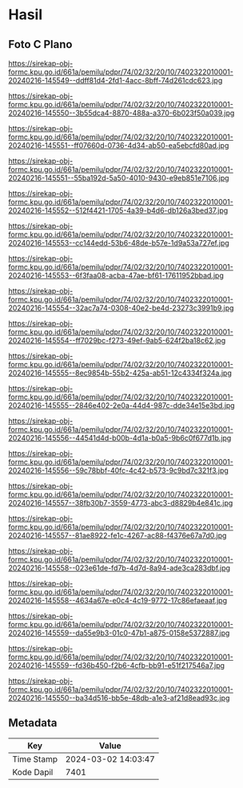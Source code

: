 # Hasil

## Foto C Plano

https://sirekap-obj-formc.kpu.go.id/661a/pemilu/pdpr/74/02/32/20/10/7402322010001-20240216-145549--ddff81d4-2fd1-4acc-8bff-74d261cdc623.jpg

https://sirekap-obj-formc.kpu.go.id/661a/pemilu/pdpr/74/02/32/20/10/7402322010001-20240216-145550--3b55dca4-8870-488a-a370-6b023f50a039.jpg

https://sirekap-obj-formc.kpu.go.id/661a/pemilu/pdpr/74/02/32/20/10/7402322010001-20240216-145551--ff07660d-0736-4d34-ab50-ea5ebcfd80ad.jpg

https://sirekap-obj-formc.kpu.go.id/661a/pemilu/pdpr/74/02/32/20/10/7402322010001-20240216-145551--55ba192d-5a50-4010-9430-e9eb851e7106.jpg

https://sirekap-obj-formc.kpu.go.id/661a/pemilu/pdpr/74/02/32/20/10/7402322010001-20240216-145552--512f4421-1705-4a39-b4d6-db126a3bed37.jpg

https://sirekap-obj-formc.kpu.go.id/661a/pemilu/pdpr/74/02/32/20/10/7402322010001-20240216-145553--cc144edd-53b6-48de-b57e-1d9a53a727ef.jpg

https://sirekap-obj-formc.kpu.go.id/661a/pemilu/pdpr/74/02/32/20/10/7402322010001-20240216-145553--6f3faa08-acba-47ae-bf61-17611952bbad.jpg

https://sirekap-obj-formc.kpu.go.id/661a/pemilu/pdpr/74/02/32/20/10/7402322010001-20240216-145554--32ac7a74-0308-40e2-be4d-23273c3991b9.jpg

https://sirekap-obj-formc.kpu.go.id/661a/pemilu/pdpr/74/02/32/20/10/7402322010001-20240216-145554--ff7029bc-f273-49ef-9ab5-624f2ba18c62.jpg

https://sirekap-obj-formc.kpu.go.id/661a/pemilu/pdpr/74/02/32/20/10/7402322010001-20240216-145555--8ec9854b-55b2-425a-ab51-12c4334f324a.jpg

https://sirekap-obj-formc.kpu.go.id/661a/pemilu/pdpr/74/02/32/20/10/7402322010001-20240216-145555--2846e402-2e0a-44d4-987c-dde34e15e3bd.jpg

https://sirekap-obj-formc.kpu.go.id/661a/pemilu/pdpr/74/02/32/20/10/7402322010001-20240216-145556--44541d4d-b00b-4d1a-b0a5-9b6c0f677d1b.jpg

https://sirekap-obj-formc.kpu.go.id/661a/pemilu/pdpr/74/02/32/20/10/7402322010001-20240216-145556--59c78bbf-40fc-4c42-b573-9c9bd7c321f3.jpg

https://sirekap-obj-formc.kpu.go.id/661a/pemilu/pdpr/74/02/32/20/10/7402322010001-20240216-145557--38fb30b7-3559-4773-abc3-d8829b4e841c.jpg

https://sirekap-obj-formc.kpu.go.id/661a/pemilu/pdpr/74/02/32/20/10/7402322010001-20240216-145557--81ae8922-fe1c-4267-ac88-f4376e67a7d0.jpg

https://sirekap-obj-formc.kpu.go.id/661a/pemilu/pdpr/74/02/32/20/10/7402322010001-20240216-145558--023e61de-fd7b-4d7d-8a94-ade3ca283dbf.jpg

https://sirekap-obj-formc.kpu.go.id/661a/pemilu/pdpr/74/02/32/20/10/7402322010001-20240216-145558--4634a67e-e0c4-4c19-9772-17c86efaeaaf.jpg

https://sirekap-obj-formc.kpu.go.id/661a/pemilu/pdpr/74/02/32/20/10/7402322010001-20240216-145559--da55e9b3-01c0-47b1-a875-0158e5372887.jpg

https://sirekap-obj-formc.kpu.go.id/661a/pemilu/pdpr/74/02/32/20/10/7402322010001-20240216-145559--fd36b450-f2b6-4cfb-bb91-e51f217546a7.jpg

https://sirekap-obj-formc.kpu.go.id/661a/pemilu/pdpr/74/02/32/20/10/7402322010001-20240216-145550--ba34d516-bb5e-48db-a1e3-af21d8ead93c.jpg


## Metadata

| Key        | Value               |
| ---------- | ------------------- |
| Time Stamp | 2024-03-02 14:03:47 |
| Kode Dapil | 7401                |



